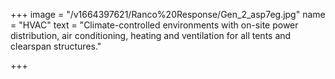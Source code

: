 +++
image = "/v1664397621/Ranco%20Response/Gen_2_asp7eg.jpg"
name = "HVAC"
text = "Climate-controlled environments with on-site power distribution, air conditioning, heating and ventilation for all tents and clearspan structures."

+++
